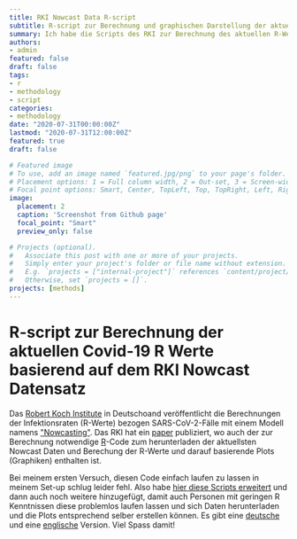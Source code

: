 ```yaml
---
title: RKI Nowcast Data R-script
subtitle: R-script zur Berechnung und graphischen Darstellung der aktuellen Covid-19 R-Werte basierend auf dem RKI Nowcast Datensatz
summary: Ich habe die Scripts des RKI zur Berechnung des aktuellen R-Wertes erweitert, damit auch Personen mit geringen R Kenntnissen diese problemlos laufen lassen und sich Daten herunterladen und die Plots entsprechend selber erstellen können. Es gibt eine englische und deutsche Version.
authors:
- admin
featured: false
draft: false
tags:
- r
- methodology
- script
categories:
- methodology
date: "2020-07-31T00:00:00Z"
lastmod: "2020-07-31T12:00:00Z"
featured: true
draft: false

# Featured image
# To use, add an image named `featured.jpg/png` to your page's folder.
# Placement options: 1 = Full column width, 2 = Out-set, 3 = Screen-width
# Focal point options: Smart, Center, TopLeft, Top, TopRight, Left, Right, BottomLeft, Bottom, BottomRight
image:
  placement: 2
  caption: 'Screenshot from Github page'
  focal_point: "Smart"
  preview_only: false

# Projects (optional).
#   Associate this post with one or more of your projects.
#   Simply enter your project's folder or file name without extension.
#   E.g. `projects = ["internal-project"]` references `content/project/deep-learning/index.md`.
#   Otherwise, set `projects = []`.
projects: [methods]
---
```



# R-script zur Berechnung der aktuellen Covid-19 R Werte basierend auf dem RKI Nowcast Datensatz
Das [Robert Koch Institute](https://www.rki.de) in Deutschoand veröffentlicht die Berechnungen der Infektionsraten (R-Werte) bezogen SARS-CoV-2-Fälle mit einem Modell namens ["Nowcasting"](https://www.rki.de/DE/Content/InfAZ/N/Neuartiges_Coronavirus/Projekte_RKI/Nowcasting.html). Das RKI hat ein [paper](https://www.rki.de/DE/Content/InfAZ/N/Neuartiges_Coronavirus/Projekte_RKI/R-Wert-Erlaeuterung.pdf?__blob=publicationFile) publiziert, wo auch der zur Berechnung notwendige [R](https://www.r-project.org/)-Code zum herunterladen der aktuellsten Nowcast Daten und Berechung der R-Werte und darauf basierende Plots (Graphiken) enthalten ist.

Bei meinem ersten Versuch, diesen Code einfach laufen zu lassen in meinem Set-up schlug leider fehl. Also habe [hier diese Scripts erweitert](https://github.com/jrennstich/Nowcast_RKI/) und dann auch noch weitere hinzugefügt, damit auch Personen mit geringen R Kenntnissen diese problemlos laufen lassen und sich Daten herunterladen und die Plots entsprechend selber erstellen können. Es gibt eine [deutsche](https://github.com/jrennstich/Nowcast_RKI/blob/master/RKI_R_Nowcast_Script_DE.R) und eine [englische](https://github.com/jrennstich/Nowcast_RKI/blob/master/RKI_R_Nowcast_Script_EN.R) Version. Viel Spass damit!
